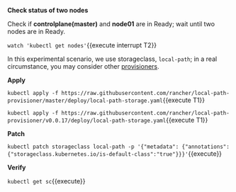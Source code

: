 **Check status of two nodes**

Check if **controlplane(master)** and **node01** are in Ready; wait until two nodes are in Ready.

`watch 'kubectl get nodes'`{{execute interrupt T2}}

In this experimental scenario, we use storageclass, `local-path`; in a real circumstance, you may consider other [provisioners](https://kubernetes.io/docs/concepts/storage/storage-classes/).

**Apply**

`kubectl apply -f https://raw.githubusercontent.com/rancher/local-path-provisioner/master/deploy/local-path-storage.yaml`{{execute T1}}

`kubectl apply -f https://raw.githubusercontent.com/rancher/local-path-provisioner/v0.0.17/deploy/local-path-storage.yaml`{{execute T1}}

**Patch**

`kubectl patch storageclass local-path -p '{"metadata": {"annotations":{"storageclass.kubernetes.io/is-default-class":"true"}}}'`{{execute}}

**Verify**

`kubectl get sc`{{execute}}

